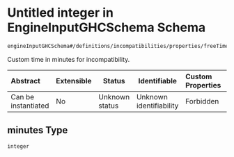 # Untitled integer in EngineInputGHCSchema Schema

```txt
engineInputGHCSchema#/definitions/incompatibilities/properties/freeTimeAroundMidday/properties/minutes
```

Custom time in minutes for incompatibility.


| Abstract            | Extensible | Status         | Identifiable            | Custom Properties | Additional Properties | Access Restrictions | Defined In                                                         |
| :------------------ | ---------- | -------------- | ----------------------- | :---------------- | --------------------- | ------------------- | ------------------------------------------------------------------ |
| Can be instantiated | No         | Unknown status | Unknown identifiability | Forbidden         | Allowed               | none                | [ghc.schema.json\*](../out/ghc.schema.json "open original schema") |

## minutes Type

`integer`

